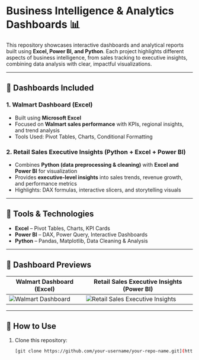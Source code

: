 # Business Intelligence & Analytics Dashboards 📊

This repository showcases interactive dashboards and analytical reports built using **Excel, Power BI, and Python**. Each project highlights different aspects of business intelligence, from sales tracking to executive insights, combining data analysis with clear, impactful visualizations.

---

## 🔹 Dashboards Included

### 1. Walmart Dashboard (Excel)
- Built using **Microsoft Excel**  
- Focused on **Walmart sales performance** with KPIs, regional insights, and trend analysis  
- Tools Used: Pivot Tables, Charts, Conditional Formatting  

### 2. Retail Sales Executive Insights (Python + Excel + Power BI)
- Combines **Python (data preprocessing & cleaning)** with **Excel and Power BI** for visualization  
- Provides **executive-level insights** into sales trends, revenue growth, and performance metrics  
- Highlights: DAX formulas, interactive slicers, and storytelling visuals  

---

## 🔹 Tools & Technologies
- **Excel** – Pivot Tables, Charts, KPI Cards  
- **Power BI** – DAX, Power Query, Interactive Dashboards  
- **Python** – Pandas, Matplotlib, Data Cleaning & Analysis  

---

## 🔹 Dashboard Previews
| Walmart Dashboard (Excel) | Retail Sales Executive Insights (Power BI) |
|----------------------------|--------------------------------------------|
| ![Walmart Dashboard](images/walmart_dashboard.png) | ![Retail Sales Executive Insights](images/retail_sales_insights.png) |

---

## 🔹 How to Use
1. Clone this repository:
   ```bash
   [git clone https://github.com/your-username/your-repo-name.git](https://github.com/arshavardhan/dashboard.git)
